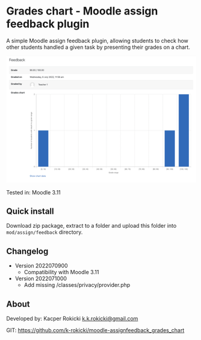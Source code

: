 # Grades chart - Moodle assign feedback plugin

A simple Moodle assign feedback plugin,
allowing students to check how other students
handled a given task by presenting their grades on a chart.

![Grades chart preview](./preview.png)

Tested in: Moodle 3.11

## Quick install

Download zip package, extract to a folder and upload this folder
into `mod/assign/feedback` directory.

## Changelog

- Version 2022070900
    - Compatibility with Moodle 3.11
- Version 2022071000
    - Add missing /classes/privacy/provider.php

## About

Developed by: Kacper Rokicki <k.k.rokicki@gmail.com>

GIT: https://github.com/k-rokicki/moodle-assignfeedback_grades_chart
